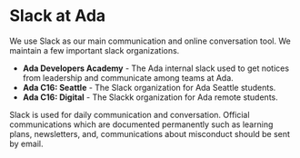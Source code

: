# Slack at Ada

We use Slack as our main communication and online conversation tool.  We maintain a few important slack organizations.

- **Ada Developers Academy** - The Ada internal slack used to get notices from leadership and communicate among teams at Ada.
- **Ada C16: Seattle** - The Slack organization for Ada Seattle students.
- **Ada C16: Digital** - The Slackk organization for Ada remote students.

Slack is used for daily communication and conversation.  Official communications which are documented permanently such as learning plans, newsletters, and, communications about misconduct should be sent by email.
